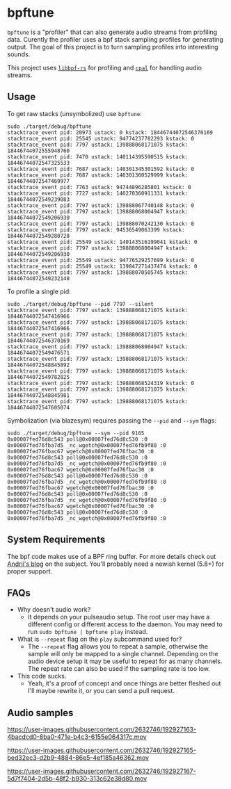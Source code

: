 

# bpftune
`bpftune` is a "profiler" that can also generate audio streams from profiling
data. Curently the profiler uses a bpf stack sampling profiles for generating
output. The goal of this project is to turn sampling profiles into interesting
sounds.

This project uses [`libbpf-rs`](https://github.com/libbpf/libbpf-rs) for
profiling and [`cpal`](https://github.com/RustAudio/cpal) for handling audio
streams.

## Usage
To get raw stacks (unsymbolized) use `bpftune`:
```
sudo ./target/debug/bpftune
stacktrace_event pid: 20973 ustack: 0 kstack: 18446744072546370169
stacktrace_event pid: 25545 ustack: 94774237782293 kstack: 0
stacktrace_event pid: 7797 ustack: 139888068171075 kstack: 18446744072555948760
stacktrace_event pid: 7470 ustack: 140114395590515 kstack: 18446744072547325533
stacktrace_event pid: 7687 ustack: 140301345301592 kstack: 0
stacktrace_event pid: 7687 ustack: 140301360529999 kstack: 18446744072547469977
stacktrace_event pid: 7763 ustack: 94744896285801 kstack: 0
stacktrace_event pid: 7727 ustack: 140270360911331 kstack: 18446744072549239083
stacktrace_event pid: 7797 ustack: 139888067740148 kstack: 0
stacktrace_event pid: 7797 ustack: 139888068004947 kstack: 18446744072549206930
stacktrace_event pid: 7797 ustack: 139888070242130 kstack: 0
stacktrace_event pid: 7797 ustack: 94536549063399 kstack: 18446744072549280728
stacktrace_event pid: 25549 ustack: 140143516199041 kstack: 0
stacktrace_event pid: 7797 ustack: 139888068004947 kstack: 18446744072549206930
stacktrace_event pid: 25549 ustack: 94776529257699 kstack: 0
stacktrace_event pid: 25549 ustack: 139847271437474 kstack: 0
stacktrace_event pid: 7797 ustack: 139888070505745 kstack: 18446744072549232148
```

To profile a single pid:
```
sudo ./target/debug/bpftune --pid 7797 --silent
stacktrace_event pid: 7797 ustack: 139888068171075 kstack: 18446744072547416966
stacktrace_event pid: 7797 ustack: 139888068171075 kstack: 18446744072547416966
stacktrace_event pid: 7797 ustack: 139888068171075 kstack: 18446744072546370169
stacktrace_event pid: 7797 ustack: 139888068004947 kstack: 18446744072549476571
stacktrace_event pid: 7797 ustack: 139888068171075 kstack: 18446744072548845892
stacktrace_event pid: 7797 ustack: 139888068171075 kstack: 18446744072549782825
stacktrace_event pid: 7797 ustack: 139888068524319 kstack: 0
stacktrace_event pid: 7797 ustack: 139888068171075 kstack: 18446744072548845981
stacktrace_event pid: 7797 ustack: 139888068171075 kstack: 18446744072547605074
```

Symbolization (via blazesym) requires passing the `--pid` and `--sym` flags:
```
sudo ./target/debug/bpftune --sym --pid 9165
0x00007fed76d8c543 poll@0x00007fed76d8c530 :0
0x00007fed76fba7d5 _nc_wgetch@0x00007fed76fb9f80 :0
0x00007fed76fbac67 wgetch@0x00007fed76fbac30 :0
0x00007fed76d8c543 poll@0x00007fed76d8c530 :0
0x00007fed76fba7d5 _nc_wgetch@0x00007fed76fb9f80 :0
0x00007fed76fbac67 wgetch@0x00007fed76fbac30 :0
0x00007fed76d8c543 poll@0x00007fed76d8c530 :0
0x00007fed76fba7d5 _nc_wgetch@0x00007fed76fb9f80 :0
0x00007fed76fbac67 wgetch@0x00007fed76fbac30 :0
0x00007fed76d8c543 poll@0x00007fed76d8c530 :0
0x00007fed76fba7d5 _nc_wgetch@0x00007fed76fb9f80 :0
0x00007fed76fbac67 wgetch@0x00007fed76fbac30 :0
0x00007fed76d8c543 poll@0x00007fed76d8c530 :0
0x00007fed76fba7d5 _nc_wgetch@0x00007fed76fb9f80 :0
```

## System Requirements
The bpf code makes use of a BPF ring buffer. For more details check out
[Andrii's blog](https://nakryiko.com/posts/bpf-ringbuf/) on the subject. You'll
probably need a newish kernel (5.8+) for proper support.

## FAQs
- Why doesn't audio work?
  - It depends on your pulseaudio setup. The root user may have a different
   config or different access to the daemon. You may need to run `sudo bpftune
    | bpftune play` instead.
- What is `--repeat` flag on the `play` subcommand used for?
  - The `--repeat` flag allows you to repeat a sample, otherwise the sample will only
    be mapped to a single channel. Depending on the audio device setup it may be useful
    to repeat for as many channels. The repeat rate can also be used if the sampling
    rate is too low.
- This code sucks.
  - Yeah, it's a proof of concept and once things are better fleshed out I'll
   maybe rewrite it, or you can send a pull request.

## Audio samples
https://user-images.githubusercontent.com/2632746/192927163-4bacdcd0-8ba0-471e-b4c3-6155e064317c.mov



https://user-images.githubusercontent.com/2632746/192927165-bed32ec3-d2b9-4884-86e5-4ef185a46362.mov



https://user-images.githubusercontent.com/2632746/192927167-5d7f7404-2d5b-48f2-b930-313c62e38d80.mov
